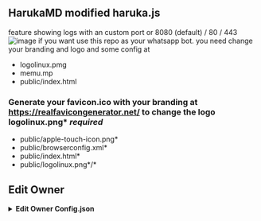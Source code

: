 ## HarukaMD modified haruka.js
feature showing logs with an custom port or 8080 (default) / 80 / 443
![image](https://github.com/TukangM/Haruka-Md/assets/91467886/a86346f2-040a-4006-a2ec-6d0a1c5f2e1e)
if you want use this repo as your whatsapp bot. you need change your branding and logo and some config at
 - logolinux.pmg
 - memu.mp
 - public/index.html
### Generate your favicon.ico with your branding at https://realfavicongenerator.net/ to change the logo logolinux.png* *required*
 - public/apple-touch-icon.png*
 - public/browserconfig.xml*
 - public/index.html*
 - public/logolinux.png*/*

## Edit Owner 

<details>
    <summary> <b>Edit Owner Config.json</b></summary><br/>

```ts
{
    "ownerNumber": ["622150996855@s.whatsapp.net","622150996855@s.whatsapp.net"],
    "ownerName": "ᴹᴿ᭄ ZeeoneOfcོ ×፝֟͜×",
    "instagram" : "https://instagram.com/zeeoneofc",
    "botName": "Haruka-Mdོ ",
    "footer": "api.zeeoneofc.xyz",
    "sessionName": "session",
    "pathimg": "./media/Haruka.jpg",
    "BotKey": "Gsyt6jRJ",
    "auto_welcomeMsg": true,
    "auto_leaveMsg": true,    
    "autobio": true,
    "anticall": true,
    "autorespond": false,
    "autoblok212": true,
    "autoread": true,
    "gamewaktu": 90,
    "limitCount": 25,
    "gcount": {
        "prem": 1000,
        "user": 15
    }
}
```

## Donate
- [Saweria](https://saweria.co/sayaaep)

